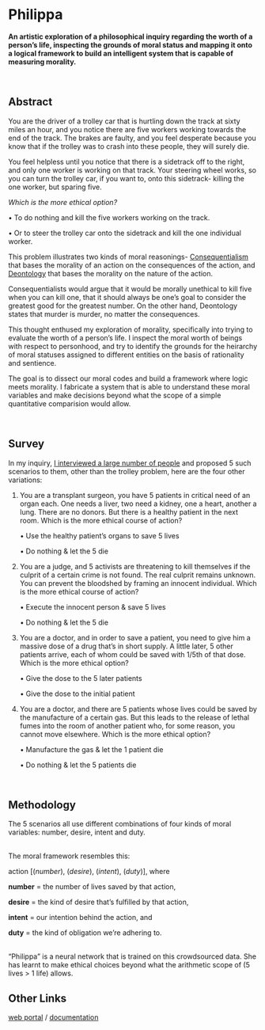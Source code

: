 # Philippa
<p><b>An artistic exploration of a philosophical inquiry regarding the worth of a person’s life, inspecting the grounds of moral status and mapping it onto a logical framework to build an intelligent system that is capable of measuring morality.</b></p>

<br>
<h2>Abstract</h2>

You are the driver of a trolley car that is hurtling down the track at sixty miles an hour, and you notice there are five workers working towards the end of the track. The brakes are faulty, and you feel desperate because you know that if the trolley was to crash into these people, they will surely die.

You feel helpless until you notice that there is a sidetrack off to the right, and only one worker is working on that track. Your steering wheel works, so you can turn the trolley car, if you want to, onto this sidetrack- killing the one worker, but sparing five.

<i>Which is the more ethical option?</i>

• To do nothing and kill the five workers working on the track.

• Or to steer the trolley car onto the sidetrack and kill the one individual worker.

This problem illustrates two kinds of moral reasonings- <a href="https://en.wikipedia.org/wiki/Consequentialism">Consequentialism</a> that bases the morality of an action on the consequences of the action, and <a href="https://en.wikipedia.org/wiki/Deontological_ethics">Deontology</a> that bases the morality on the nature of the action.

Consequentialists would argue that it would be morally unethical to kill five when you can kill one, that it should always be one’s goal to consider the greatest good for the greatest number. On the other hand, Deontology states that murder is murder, no matter the consequences.

This thought enthused my exploration of morality, specifically into trying to evaluate the worth of a person’s life. I inspect the moral worth of beings with respect to personhood, and try to identify the grounds for the heirarchy of moral statuses assigned to different entities on the basis of rationality and sentience.

The goal is to dissect our moral codes and build a framework where logic meets morality. I fabricate a system that is able to understand these moral variables and make decisions beyond what the scope of a simple quantitative comparision would allow.

<br>
<h2>Survey</h2>

In my inquiry, <a href="https://docs.google.com/forms/d/e/1FAIpQLSelGcMKG3RO2SQF9nmVPNPvnKCHpN9_e6N-ZoyUUNCIMpvNOg/viewform">I interviewed a large number of people</a> and proposed 5 such scenarios to them, other than the trolley problem, here are the four other variations:

<ol>

<li>
You are a transplant surgeon, you have 5 patients in critical need of an organ each. One needs a liver, two need a kidney,
one a heart, another a lung. There are no donors. But there is a healthy patient in the next room. Which is the more ethical course of action?

• Use the healthy patient’s organs to save 5 lives

• Do nothing & let the 5 die</li>

<li>You are a judge, and 5 activists are threatening to kill themselves if the culprit of a certain crime is not found. The real culprit remains unknown. You can prevent the bloodshed by framing an innocent individual. Which is the more ethical course of action?

• Execute the innocent person & save 5 lives

• Do nothing & let the 5 die</li>

<li>You are a doctor, and in order to save a patient, you need to give him a massive dose of a drug that’s in short supply. A little later, 5 other patients arrive, each of whom could be saved with 1/5th of that dose. Which is the more ethical option?

• Give the dose to the 5 later patients

• Give the dose to the initial patient</li>

<li>You are a doctor, and there are 5 patients whose lives could be saved by the manufacture of a certain gas. But this leads to the release of lethal fumes into the room of another patient who, for some reason, you cannot move elsewhere. Which is the more ethical option?

• Manufacture the gas & let the 1 patient die

• Do nothing & let the 5 patients die</li></ol>

<br>
<h2>Methodology</h2>

The 5 scenarios all use different combinations of four kinds of moral variables: number, desire, intent and duty.

<br>
The moral framework resembles this:

action [(<i>number</i>), (<i>desire</i>), (<i>intent</i>), (<i>duty</i>)], where

<b>number</b> = the number of lives saved by that action,

<b>desire</b> = the kind of desire that’s fulfilled by that action,

<b>intent</b> = our intention behind the action, and

<b>duty</b> = the kind of obligation we’re adhering to.

<br>
“Philippa” is a neural network that is trained on this crowdsourced data. She has learnt to make ethical choices beyond what the arithmetic scope of (5 lives > 1 life) allows. 

<br>
<h2>Other Links</h2>

<a href="https://mya-kiwi.com/project/philippa">web portal</a> / <a href="http://dl.dropboxusercontent.com/s/go7kfmc408d4tfi/Philippa%20-%20Research%20Paper.pdf?dl=0">documentation</a>

